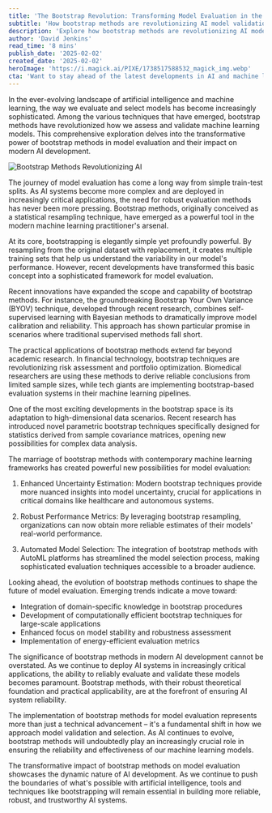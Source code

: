 ```yaml
---
title: 'The Bootstrap Revolution: Transforming Model Evaluation in the AI Era'
subtitle: 'How bootstrap methods are revolutionizing AI model validation and reliability'
description: 'Explore how bootstrap methods are revolutionizing AI model evaluation, from enhanced uncertainty estimation to automated model selection. Learn about the latest developments in this critical field and their impact on modern machine learning applications.'
author: 'David Jenkins'
read_time: '8 mins'
publish_date: '2025-02-02'
created_date: '2025-02-02'
heroImage: 'https://i.magick.ai/PIXE/1738517588532_magick_img.webp'
cta: 'Want to stay ahead of the latest developments in AI and machine learning? Follow us on LinkedIn for expert insights, industry updates, and cutting-edge research in model evaluation techniques.'
---
```


In the ever-evolving landscape of artificial intelligence and machine learning, the way we evaluate and select models has become increasingly sophisticated. Among the various techniques that have emerged, bootstrap methods have revolutionized how we assess and validate machine learning models. This comprehensive exploration delves into the transformative power of bootstrap methods in model evaluation and their impact on modern AI development.

![Bootstrap Methods Revolutionizing AI](https://i.magick.ai/PIXE/1738517588536_magick_img.webp)

The journey of model evaluation has come a long way from simple train-test splits. As AI systems become more complex and are deployed in increasingly critical applications, the need for robust evaluation methods has never been more pressing. Bootstrap methods, originally conceived as a statistical resampling technique, have emerged as a powerful tool in the modern machine learning practitioner's arsenal.

At its core, bootstrapping is elegantly simple yet profoundly powerful. By resampling from the original dataset with replacement, it creates multiple training sets that help us understand the variability in our model's performance. However, recent developments have transformed this basic concept into a sophisticated framework for model evaluation.

Recent innovations have expanded the scope and capability of bootstrap methods. For instance, the groundbreaking Bootstrap Your Own Variance (BYOV) technique, developed through recent research, combines self-supervised learning with Bayesian methods to dramatically improve model calibration and reliability. This approach has shown particular promise in scenarios where traditional supervised methods fall short.

The practical applications of bootstrap methods extend far beyond academic research. In financial technology, bootstrap techniques are revolutionizing risk assessment and portfolio optimization. Biomedical researchers are using these methods to derive reliable conclusions from limited sample sizes, while tech giants are implementing bootstrap-based evaluation systems in their machine learning pipelines.

One of the most exciting developments in the bootstrap space is its adaptation to high-dimensional data scenarios. Recent research has introduced novel parametric bootstrap techniques specifically designed for statistics derived from sample covariance matrices, opening new possibilities for complex data analysis.

The marriage of bootstrap methods with contemporary machine learning frameworks has created powerful new possibilities for model evaluation:

1. Enhanced Uncertainty Estimation: Modern bootstrap techniques provide more nuanced insights into model uncertainty, crucial for applications in critical domains like healthcare and autonomous systems.

2. Robust Performance Metrics: By leveraging bootstrap resampling, organizations can now obtain more reliable estimates of their models' real-world performance.

3. Automated Model Selection: The integration of bootstrap methods with AutoML platforms has streamlined the model selection process, making sophisticated evaluation techniques accessible to a broader audience.

Looking ahead, the evolution of bootstrap methods continues to shape the future of model evaluation. Emerging trends indicate a move toward:

- Integration of domain-specific knowledge in bootstrap procedures
- Development of computationally efficient bootstrap techniques for large-scale applications
- Enhanced focus on model stability and robustness assessment
- Implementation of energy-efficient evaluation metrics

The significance of bootstrap methods in modern AI development cannot be overstated. As we continue to deploy AI systems in increasingly critical applications, the ability to reliably evaluate and validate these models becomes paramount. Bootstrap methods, with their robust theoretical foundation and practical applicability, are at the forefront of ensuring AI system reliability.

The implementation of bootstrap methods for model evaluation represents more than just a technical advancement – it's a fundamental shift in how we approach model validation and selection. As AI continues to evolve, bootstrap methods will undoubtedly play an increasingly crucial role in ensuring the reliability and effectiveness of our machine learning models.

The transformative impact of bootstrap methods on model evaluation showcases the dynamic nature of AI development. As we continue to push the boundaries of what's possible with artificial intelligence, tools and techniques like bootstrapping will remain essential in building more reliable, robust, and trustworthy AI systems.